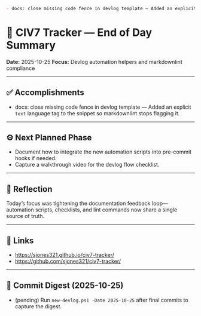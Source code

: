 <!-- DAILY SUMMARY START -->

```md
- docs: close missing code fence in devlog template — Added an explicit `text` language tag to the snippet so markdownlint stops flagging it.
```

<!-- DAILY SUMMARY END -->

# 🌙 CIV7 Tracker — End of Day Summary

**Date:** 2025-10-25
**Focus:** Devlog automation helpers and markdownlint compliance

---

## ✅ Accomplishments

- docs: close missing code fence in devlog template — Added an explicit `text` language tag to the snippet so markdownlint stops flagging it.

---

## ⚙️ Next Planned Phase

- Document how to integrate the new automation scripts into pre-commit hooks if needed.
- Capture a walkthrough video for the devlog flow checklist.

---

## 🧠 Reflection

Today’s focus was tightening the documentation feedback loop—automation scripts, checklists, and lint commands now share a single source of truth.

---

## 🔗 Links

- <https://sjones321.github.io/civ7-tracker/>
- <https://github.com/sjones321/civ7-tracker/>

---

## 📜 Commit Digest (2025-10-25)

- (pending) Run `new-devlog.ps1 -Date 2025-10-25` after final commits to capture the digest.
